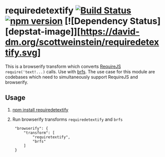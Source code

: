 # requiredetextify [![Build Status](https://secure.travis-ci.org/ScottWeinstein/requiredetextify.png?branch=master)](http://travis-ci.org/ScottWeinstein/requiredetextify) [![npm version](https://badge.fury.io/js/requiredetextify.svg)](http://badge.fury.io/js/requiredetextify) [![Dependency Status][depstat-image]][https://david-dm.org/scottweinstein/requiredetextify.svg]


This is a browserify transform which converts [RequireJS](http://requirejs.org/) `require('text!...)` calls. Use with [brfs](https://github.com/substack/brfs). The use case for this module are codebases which need to simultaneously support RequireJS and browserify.

## Usage

1. [npm install requiredetextify](https://www.npmjs.com/package/requiredetextify)
2. Run browserify transforms `requiredetextify` and `brfs`

        "browserify": {
            "transform": [
                "requiretextify",
                "brfs"
            ]
        }
